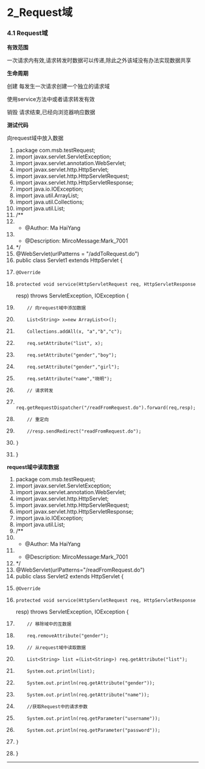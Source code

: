 ﻿
# 2_Request域

### 4.1 Request域 

**有效范围** 

一次请求内有效,请求转发时数据可以传递,除此之外该域没有办法实现数据共享 

**生命周期** 

创建 每发生一次请求创建一个独立的请求域 

使用service方法中或者请求转发有效 

销毁 请求结束,已经向浏览器响应数据 

**测试代码** 

向request域中放入数据   




1.  package com.msb.testRequest;
2.  import javax.servlet.ServletException;
3.  import javax.servlet.annotation.WebServlet;
4.  import javax.servlet.http.HttpServlet;
5.  import javax.servlet.http.HttpServletRequest;
6.  import javax.servlet.http.HttpServletResponse;
7.  import java.io.IOException;
8.  import java.util.ArrayList;
9.  import java.util.Collections;
10. import java.util.List;
11. /**
12.  * @Author: Ma HaiYang
13.  * @Description: MircoMessage:Mark_7001
14.  */
15. @WebServlet(urlPatterns = "/addToRequest.do")
16. public class Servlet1 extends HttpServlet {
17.     @Override
18.     protected void service(HttpServletRequest req, HttpServletResponse
    resp) throws ServletException, IOException {
19.         // 向request域中添加数据
20.         List<String> x=new ArrayList<>();
21.         Collections.addAll(x, "a","b","c");
22.         req.setAttribute("list", x);
23.         req.setAttribute("gender","boy");
24.         req.setAttribute("gender","girl");
25.         req.setAttribute("name","晓明");
26.         // 请求转发
27.          req.getRequestDispatcher("/readFromRequest.do").forward(req,resp);
28.         // 重定向
29.         //resp.sendRedirect("readFromRequest.do");
30.     }
31. }

 




**request域中读取数据**   




1.  package com.msb.testRequest;
2.  import javax.servlet.ServletException;
3.  import javax.servlet.annotation.WebServlet;
4.  import javax.servlet.http.HttpServlet;
5.  import javax.servlet.http.HttpServletRequest;
6.  import javax.servlet.http.HttpServletResponse;
7.  import java.io.IOException;
8.  import java.util.List;
9.  /**
10.  * @Author: Ma HaiYang
11.  * @Description: MircoMessage:Mark_7001
12.  */
13. @WebServlet(urlPatterns="/readFromRequest.do")
14. public class Servlet2 extends HttpServlet {
15.     @Override
16.     protected void service(HttpServletRequest req, HttpServletResponse
    resp) throws ServletException, IOException {
17.         // 移除域中的互数据
18.         req.removeAttribute("gender");
19.         // 从request域中读取数据
20.         List<String> list =(List<String>) req.getAttribute("list");
21.         System.out.println(list);
22.         System.out.println(req.getAttribute("gender"));
23.         System.out.println(req.getAttribute("name"));
24.         //获取Request中的请求参数
25.         System.out.println(req.getParameter("username"));
26.         System.out.println(req.getParameter("password"));
27.     }
28. }






------------------------------------------------------------

